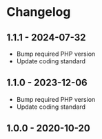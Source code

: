 # Changelog

## 1.1.1 - 2024-07-32

 - Bump required PHP version
 - Update coding standard 

## 1.1.0 - 2023-12-06

 - Bump required PHP version
 - Update coding standard

## 1.0.0 - 2020-10-20

